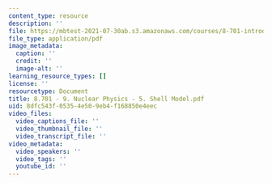 ```yaml
---
content_type: resource
description: ''
file: https://mbtest-2021-07-30ab.s3.amazonaws.com/courses/8-701-introduction-to-nuclear-and-particle-physics-fall-2020/8701-9-nuclear-physics-5-shell-model.pdf
file_type: application/pdf
image_metadata:
  caption: ''
  credit: ''
  image-alt: ''
learning_resource_types: []
license: ''
resourcetype: Document
title: 8.701 - 9. Nuclear Physics - 5. Shell Model.pdf
uid: 8dfc543f-0535-4e50-9eb4-f168850e4eec
video_files:
  video_captions_file: ''
  video_thumbnail_file: ''
  video_transcript_file: ''
video_metadata:
  video_speakers: ''
  video_tags: ''
  youtube_id: ''
---
```

